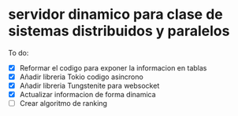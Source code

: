 # servidor dinamico para clase de sistemas distribuidos y paralelos


To do:

- [x] Reformar el codigo para exponer la informacion en tablas
- [x] Añadir libreria Tokio codigo asincrono
- [x] Añadir libreria Tungstenite para websocket
- [x] Actualizar informacion de forma dinamica
- [ ] Crear algoritmo de ranking
